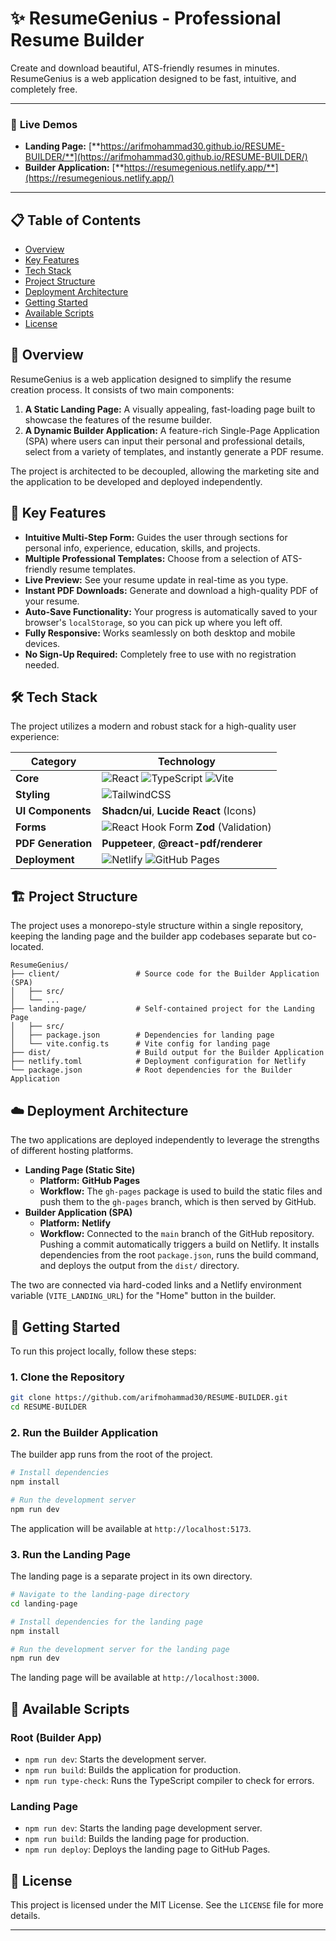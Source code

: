 # ✨ ResumeGenius - Professional Resume Builder

Create and download beautiful, ATS-friendly resumes in minutes. ResumeGenius is a web application designed to be fast, intuitive, and completely free.

---

### 🚀 **Live Demos**

*   **Landing Page:** [**https://arifmohammad30.github.io/RESUME-BUILDER/**](https://arifmohammad30.github.io/RESUME-BUILDER/)
*   **Builder Application:** [**https://resumegenious.netlify.app/**](https://resumegenious.netlify.app/)

---

## 📋 Table of Contents

- [Overview](#-overview)
- [Key Features](#-key-features)
- [Tech Stack](#-tech-stack)
- [Project Structure](#-project-structure)
- [Deployment Architecture](#-deployment-architecture)
- [Getting Started](#-getting-started)
- [Available Scripts](#-available-scripts)
- [License](#-license)

## 📖 Overview

ResumeGenius is a web application designed to simplify the resume creation process. It consists of two main components:

1.  **A Static Landing Page:** A visually appealing, fast-loading page built to showcase the features of the resume builder.
2.  **A Dynamic Builder Application:** A feature-rich Single-Page Application (SPA) where users can input their personal and professional details, select from a variety of templates, and instantly generate a PDF resume.

The project is architected to be decoupled, allowing the marketing site and the application to be developed and deployed independently.

## 🌟 Key Features

*   **Intuitive Multi-Step Form:** Guides the user through sections for personal info, experience, education, skills, and projects.
*   **Multiple Professional Templates:** Choose from a selection of ATS-friendly resume templates.
*   **Live Preview:** See your resume update in real-time as you type.
*   **Instant PDF Downloads:** Generate and download a high-quality PDF of your resume.
*   **Auto-Save Functionality:** Your progress is automatically saved to your browser's `localStorage`, so you can pick up where you left off.
*   **Fully Responsive:** Works seamlessly on both desktop and mobile devices.
*   **No Sign-Up Required:** Completely free to use with no registration needed.

## 🛠️ Tech Stack

The project utilizes a modern and robust stack for a high-quality user experience:

| Category          | Technology                                                                                                                                                                                                                                                                                            |
| ----------------- | ----------------------------------------------------------------------------------------------------------------------------------------------------------------------------------------------------------------------------------------------------------------------------------------------------- |
| **Core**          | ![React](https://img.shields.io/badge/react-%2320232a.svg?style=for-the-badge&logo=react&logoColor=%2361DAFB) ![TypeScript](https://img.shields.io/badge/typescript-%23007ACC.svg?style=for-the-badge&logo=typescript&logoColor=white) ![Vite](https://img.shields.io/badge/vite-%23646CFF.svg?style=for-the-badge&logo=vite&logoColor=white) |
| **Styling**       | ![TailwindCSS](https://img.shields.io/badge/tailwindcss-%2338B2AC.svg?style=for-the-badge&logo=tailwind-css&logoColor=white)                                                                                                                                                                             |
| **UI Components** | **Shadcn/ui**, **Lucide React** (Icons)                                                                                                                                                                                                                                                                 |
| **Forms**         | ![React Hook Form](https://img.shields.io/badge/React%20Hook%20Form-%23EC5990.svg?style=for-the-badge&logo=reacthookform&logoColor=white) **Zod** (Validation)                                                                                                                                            |
| **PDF Generation**| **Puppeteer**, **@react-pdf/renderer**                                                                                                                                                                                                                                                                  |
| **Deployment**    | ![Netlify](https://img.shields.io/badge/netlify-%23000000.svg?style=for-the-badge&logo=netlify&logoColor=#00C7B7) ![GitHub Pages](https://img.shields.io/badge/github%20pages-%23121013.svg?style=for-the-badge&logo=github&logoColor=white)                                                               |

## 🏗️ Project Structure

The project uses a monorepo-style structure within a single repository, keeping the landing page and the builder app codebases separate but co-located.

```
ResumeGenius/
├── client/                 # Source code for the Builder Application (SPA)
│   ├── src/
│   └── ...
├── landing-page/           # Self-contained project for the Landing Page
│   ├── src/
│   ├── package.json        # Dependencies for landing page
│   └── vite.config.ts      # Vite config for landing page
├── dist/                   # Build output for the Builder Application
├── netlify.toml            # Deployment configuration for Netlify
└── package.json            # Root dependencies for the Builder Application
```

## ☁️ Deployment Architecture

The two applications are deployed independently to leverage the strengths of different hosting platforms.

*   **Landing Page (Static Site)**
    *   **Platform:** **GitHub Pages**
    *   **Workflow:** The `gh-pages` package is used to build the static files and push them to the `gh-pages` branch, which is then served by GitHub.
*   **Builder Application (SPA)**
    *   **Platform:** **Netlify**
    *   **Workflow:** Connected to the `main` branch of the GitHub repository. Pushing a commit automatically triggers a build on Netlify. It installs dependencies from the root `package.json`, runs the build command, and deploys the output from the `dist/` directory.

The two are connected via hard-coded links and a Netlify environment variable (`VITE_LANDING_URL`) for the "Home" button in the builder.

## 🚀 Getting Started

To run this project locally, follow these steps:

### 1. Clone the Repository

```bash
git clone https://github.com/arifmohammad30/RESUME-BUILDER.git
cd RESUME-BUILDER
```

### 2. Run the Builder Application

The builder app runs from the root of the project.

```bash
# Install dependencies
npm install

# Run the development server
npm run dev
```

The application will be available at `http://localhost:5173`.

### 3. Run the Landing Page

The landing page is a separate project in its own directory.

```bash
# Navigate to the landing-page directory
cd landing-page

# Install dependencies for the landing page
npm install

# Run the development server for the landing page
npm run dev
```

The landing page will be available at `http://localhost:3000`.

## 📜 Available Scripts

### Root (Builder App)

*   `npm run dev`: Starts the development server.
*   `npm run build`: Builds the application for production.
*   `npm run type-check`: Runs the TypeScript compiler to check for errors.

### Landing Page

*   `npm run dev`: Starts the landing page development server.
*   `npm run build`: Builds the landing page for production.
*   `npm run deploy`: Deploys the landing page to GitHub Pages.

## 📄 License

This project is licensed under the MIT License. See the `LICENSE` file for more details.

---

